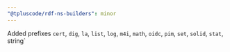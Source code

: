 ```yaml
---
"@tpluscode/rdf-ns-builders": minor
---
```


Added prefixes `cert`, `dig`, `la`, `list`, `log`, `m4i`, `math`, `oidc`, `pim`, `set`, `solid`, `stat`, string`
